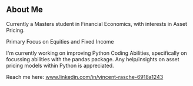 ## About Me
Currently a Masters student in Financial Economics, with interests in Asset Pricing.

Primary Focus on Equities and Fixed Income 

I'm currently working on improving Python Coding Abilities, specifically on focussing abilities with the pandas package. 
Any help/insights on asset pricing models within Python is appreciated.

Reach me here: www.linkedin.com/in/vincent-rasche-6918a1243
